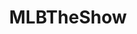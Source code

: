 ---
title: MLBTheShow
crosslinks:
- youtubefactsbot
- anti_gif_bot
- u_imguralbumbot
- livven
- BestOfMLBTheShow
- youtubot
- tmsbmeta
- MLBtheShowLogos
- baseball
- GRINDRmlbtheshow
- alotabot
- AMAAggregator
- john_yukis_bots
- baseballcirclejerk
- FIFA
- MassdropBot
- PS4
- Gift_card_tradeout
- totallynotrobots
- NYYankees
---